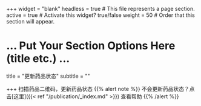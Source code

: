 +++
widget = "blank"
headless = true  # This file represents a page section.
active = true  # Activate this widget? true/false
weight = 50  # Order that this section will appear.
# ... Put Your Section Options Here (title etc.) ...

title = "更新药品状态"
subtitle = ""

+++
扫描药品二维码，更新药品状态
{{% alert note %}}
不会更新药品状态？点击[这里]({{< ref "/publication/_index.md" >}}) 查看帮助
{{% /alert %}}
